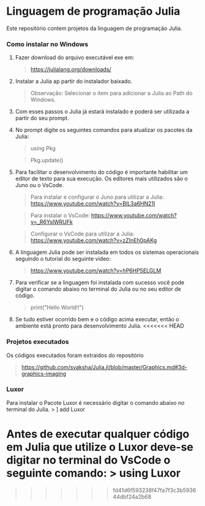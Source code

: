 # Linguagem de programação Julia

Este repositório contem projetos da linguagem de programação Julia.


### Como instalar no Windows

1. Fazer download do arquivo executável  exe em:
	> https://julialang.org/downloads/
	
2. Instalar a Julia ap partir do instalador baixado. 
	>Observação: Selecionar o item para adicionar a Julia ao Path do Windows.
	
3. Com esses passos o Julia já estará instalado e poderá ser utilizada a partir do seu prompt. 
4. No prompt digite os seguintes comandos para atualizar os pacotes da Julia:
	> using Pkg
	
	> Pkg.update()
	
5. Para facilitar o desenvolvimento do código é importante habilitar um editor de texto para sua execução. Os editores mais utilizados são o Juno ou o VsCode.
	> Para instalar e configurar o Juno para utilizar a Julia: https://www.youtube.com/watch?v=BlL3a6HN21I
	
	> Para instalar o VsCode: https://www.youtube.com/watch?v=_R6YslWRUFk
	
	> Configurar o VsCode para utilizar a Julia: https://www.youtube.com/watch?v=zZInEh0pAKg
	
6.  A linguagem Julia pode ser instalada em todos os sistemas operacionais seguindo o tutorial do seguinte video:
	> https://www.youtube.com/watch?v=hP6HP5ELGLM 
	
7. Para verificar se a linguagem foi instalada com sucesso você pode digitar o comando abaixo no terminal do Julia ou no seu editor de código.
	> print("Hello World!!")
	
8.  Se tudo estiver ocorrido bem e o código acima executar, então o ambiente está pronto para desenvolvimento Julia.
<<<<<<< HEAD

### Projetos executados
Os códigos executados foram extraidos do repositório 	
> https://github.com/svaksha/Julia.jl/blob/master/Graphics.md#3d-graphics-imaging

### Luxor
Para instalar o Pacote Luxor é necessário digitar o comando abaixo no terminal do Julia.
	>  ] add Luxor

Antes de executar qualquer código em Julia que utilize o Luxor deve-se digitar no terminal do VsCode o seguinte comando:
	> using Luxor
=======
>>>>>>> fd41d6f593238f47fa7f3c3b593644dbf24a2b68
